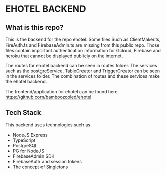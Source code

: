 # EHOTEL BACKEND

## What is this repo?

This is the backend for the repo ehotel. Some files Such as ClientMaker.ts, FireAuth.ts and FirebaseAdmin.ts are missing from this
public repo. Those files contain important authentication information for Gcloud, Firebase and heroku that cannot be displayed publicly
on the internet.

The routes for ehotel backend can be seen in routes folder. The services such as the postgreService, TableCreator and TriggerCreator
can be seen in the services folder. The combination of routes and these services make the ehotel backend.

The frontend/application for ehotel can be found here. https://github.com/bamboozooled/ehotel

## Tech Stack

This backend uses technologies such as

* NodeJS Express
* TypeScript
* PostgreSQL
* PG for NodeJS
* FirebaseAdmin SDK
* FirebaseAuth and session tokens
* The concept of Singletons
